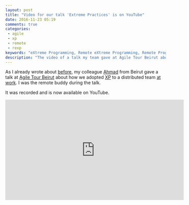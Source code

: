 ```yaml
---
layout: post
title: "Video for our talk 'Extreme Practices' is on YouTube"
date: 2016-11-23 05:19
comments: true
categories:
 - agile
 - xp
 - remote
 - rexp
keywords: "eXtreme Programming, Remote eXtreme Programming, Remote Programming, Agile Software, Beirut, Agile Tour Beirut, YouTube, Video"
description: "The video of a talk my team gave at Agile Tour Beirut about how we adapted eXtreme Programming to a remote team."
---
```

As I already wrote about [before](/rexp-remote-extreme-programming/), my colleague [Ahmad](https://ahmadatwi.me/) from Beirut gave a talk at [Agile Tour Beirut](http://www.agiletourbeirut.org/) about how we adopted [XP](http://www.extremeprogramming.org/) to a distributed team [at work](http://www.murex.com). I was the remote buddy during the talk.

It was recorded and is now available on YouTube.

<iframe width="560" height="315" src="https://www.youtube.com/embed/oJsukJhxt7E" frameborder="0" allowfullscreen></iframe>
